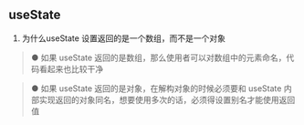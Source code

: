 ## useState
1. 为什么useState 设置返回的是一个数组，而不是一个对象
> ● 如果 useState 返回的是数组，那么使用者可以对数组中的元素命名，代码看起来也比较干净

> ● 如果 useState 返回的是对象，在解构对象的时候必须要和 useState 内部实现返回的对象同名，想要使用多次的话，必须得设置别名才能使用返回值